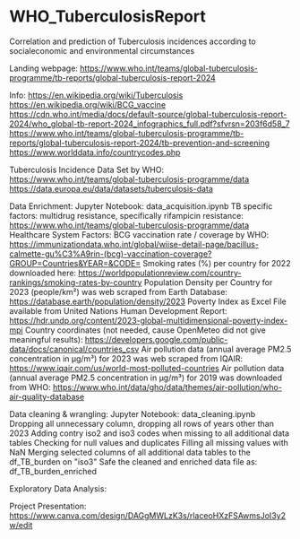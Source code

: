 # WHO_TuberculosisReport
Correlation and prediction of Tuberculosis incidences according to socialeconomic and environmental circumstances

Landing webpage:
https://www.who.int/teams/global-tuberculosis-programme/tb-reports/global-tuberculosis-report-2024

Info:
https://en.wikipedia.org/wiki/Tuberculosis 
https://en.wikipedia.org/wiki/BCG_vaccine 
https://cdn.who.int/media/docs/default-source/global-tuberculosis-report-2024/who_global-tb-report-2024_infographics_full.pdf?sfvrsn=203f6d58_7
https://www.who.int/teams/global-tuberculosis-programme/tb-reports/global-tuberculosis-report-2024/tb-prevention-and-screening
https://www.worlddata.info/countrycodes.php

Tuberculosis Incidence Data Set by WHO:
https://www.who.int/teams/global-tuberculosis-programme/data
https://data.europa.eu/data/datasets/tuberculosis-data

Data Enrichment:
Jupyter Notebook: data_acquisition.ipynb
TB specific factors: multidrug resistance, specifically rifampicin resistance:
https://www.who.int/teams/global-tuberculosis-programme/data 
Healthcare System Factors:
BCG vaccination rate / coverage by WHO:
https://immunizationdata.who.int/global/wiise-detail-page/bacillus-calmette-gu%C3%A9rin-(bcg)-vaccination-coverage?GROUP=Countries&YEAR=&CODE= 
Smoking rates (%) per country for 2022 downloaded here:
https://worldpopulationreview.com/country-rankings/smoking-rates-by-country 
Population Density per Country for 2023 (people/km²) was web scraped from Earth Database:
https://database.earth/population/density/2023 
Poverty Index as Excel File available from United Nations Human Development Report:
https://hdr.undp.org/content/2023-global-multidimensional-poverty-index-mpi 
Country coordinates (not needed, cause OpenMeteo did not give meaningful results):
https://developers.google.com/public-data/docs/canonical/countries_csv
Air pollution data (annual average PM2.5 concentration in μg/m³) for 2023 was web scraped from IQAIR:
https://www.iqair.com/us/world-most-polluted-countries 
Air pollution data (annual average PM2.5 concentration in μg/m³) for 2019 was downloaded from WHO:
https://www.who.int/data/gho/data/themes/air-pollution/who-air-quality-database

Data cleaning & wrangling:
Jupyter Notebook: data_cleaning.ipynb
Dropping all unnecessary column, dropping all rows of years other than 2023
Adding contry iso2 and iso3 codes when missing to all additional data tables
Checking for null values and duplicates 
Filling all missing values with NaN 
Merging selected columns of all additional data tables to the df_TB_burden on "iso3"
Safe the cleaned and enriched data file as: df_TB_burden_enriched

Exploratory Data Analysis:


Project Presentation:
https://www.canva.com/design/DAGgMWLzK3s/rlaceoHXzFSAwmsJoI3y2w/edit 

